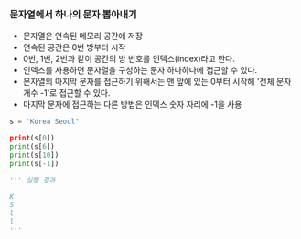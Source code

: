 ### 문자열에서 하나의 문자 뽑아내기
- 문자열은 연속된 메모리 공간에 저장
- 연속된 공간은 0번 방부터 시작
- 0번, 1번, 2번과 같이 공간의 방 번호를 인덱스(index)라고 한다.
- 인덱스를 사용하면 문자열을 구성하는 문자 하나하나에 접근할 수 있다.
- 문자열의 마지막 문자를 접근하기 위해서는 맨 앞에 있는 0부터 시작해 '전체 문자 개수 -1'로 접근할 수 있다.
- 마지막 문자에 접근하는 다른 방법은 인덱스 숫자 자리에 -1을 사용
```py
s = 'Korea Seoul"

print(s[0])
print(s[6])
print(s[10])
print(s[-1])

''' 실행 결과

K
S
l
l
'''
```